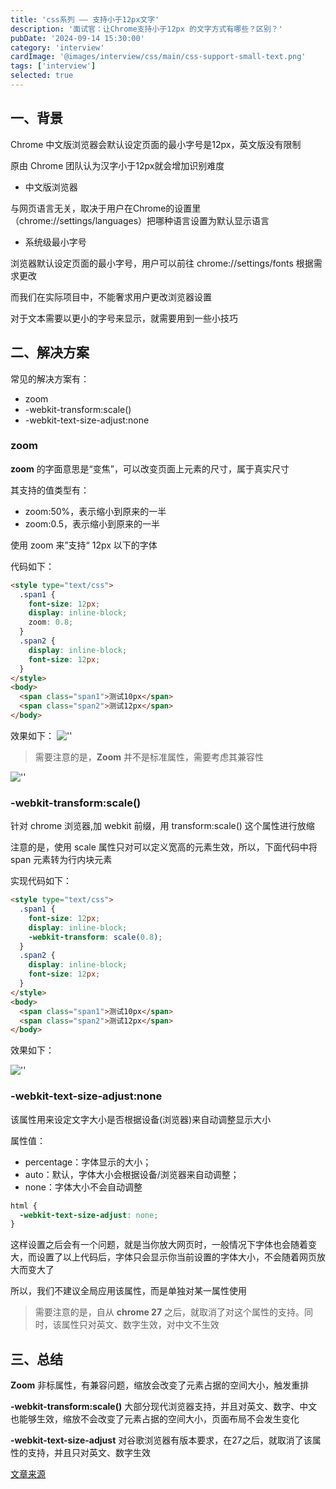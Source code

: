 ```yaml
---
title: 'css系列 —— 支持小于12px文字'
description: '面试官：让Chrome支持小于12px 的文字方式有哪些？区别？'
pubDate: '2024-09-14 15:30:00'
category: 'interview'
cardImage: '@images/interview/css/main/css-support-small-text.png'
tags: ['interview']
selected: true
---
```


## 一、背景

Chrome 中文版浏览器会默认设定页面的最小字号是12px，英文版没有限制

原由 Chrome 团队认为汉字小于12px就会增加识别难度

- 中文版浏览器

与网页语言无关，取决于用户在Chrome的设置里（chrome://settings/languages）把哪种语言设置为默认显示语言

- 系统级最小字号

浏览器默认设定页面的最小字号，用户可以前往 chrome://settings/fonts 根据需求更改

而我们在实际项目中，不能奢求用户更改浏览器设置

对于文本需要以更小的字号来显示，就需要用到一些小技巧

## 二、解决方案

常见的解决方案有：

- zoom
- -webkit-transform:scale()
- -webkit-text-size-adjust:none

### zoom

**zoom** 的字面意思是“变焦”，可以改变页面上元素的尺寸，属于真实尺寸

其支持的值类型有：

- zoom:50%，表示缩小到原来的一半
- zoom:0.5，表示缩小到原来的一半

使用 zoom 来”支持“ 12px 以下的字体

代码如下：

```html
<style type="text/css">
  .span1 {
    font-size: 12px;
    display: inline-block;
    zoom: 0.8;
  }
  .span2 {
    display: inline-block;
    font-size: 12px;
  }
</style>
<body>
  <span class="span1">测试10px</span>
  <span class="span2">测试12px</span>
</body>
```

效果如下：
![''](@images/interview/css/css-support-small-text/image.png)

> 需要注意的是，**Zoom** 并不是标准属性，需要考虑其兼容性

![''](@images/interview/css/css-support-small-text/image2.png)

### -webkit-transform:scale()

针对 chrome 浏览器,加 webkit 前缀，用 transform:scale() 这个属性进行放缩

注意的是，使用 scale 属性只对可以定义宽高的元素生效，所以，下面代码中将 span 元素转为行内块元素

实现代码如下：

```html
<style type="text/css">
  .span1 {
    font-size: 12px;
    display: inline-block;
    -webkit-transform: scale(0.8);
  }
  .span2 {
    display: inline-block;
    font-size: 12px;
  }
</style>
<body>
  <span class="span1">测试10px</span>
  <span class="span2">测试12px</span>
</body>
```

效果如下：

![''](@images/interview/css/css-support-small-text/image.png)

### -webkit-text-size-adjust:none

该属性用来设定文字大小是否根据设备(浏览器)来自动调整显示大小

属性值：

- percentage：字体显示的大小；
- auto：默认，字体大小会根据设备/浏览器来自动调整；
- none：字体大小不会自动调整

```css
html {
  -webkit-text-size-adjust: none;
}
```

这样设置之后会有一个问题，就是当你放大网页时，一般情况下字体也会随着变大，而设置了以上代码后，字体只会显示你当前设置的字体大小，不会随着网页放大而变大了

所以，我们不建议全局应用该属性，而是单独对某一属性使用

> 需要注意的是，自从 **chrome 27** 之后，就取消了对这个属性的支持。同时，该属性只对英文、数字生效，对中文不生效

## 三、总结

**Zoom** 非标属性，有兼容问题，缩放会改变了元素占据的空间大小，触发重排

**-webkit-transform:scale()** 大部分现代浏览器支持，并且对英文、数字、中文也能够生效，缩放不会改变了元素占据的空间大小，页面布局不会发生变化

**-webkit-text-size-adjust** 对谷歌浏览器有版本要求，在27之后，就取消了该属性的支持，并且只对英文、数字生效

[文章来源](https://vue3js.cn/interview/css/less_12px.html)
